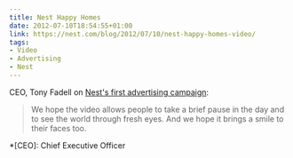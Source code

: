 ```yaml
---
title: Nest Happy Homes
date: 2012-07-10T18:54:55+01:00
link: https://nest.com/blog/2012/07/10/nest-happy-homes-video/
tags:
- Video
- Advertising
- Nest
---
```

CEO, Tony Fadell on [Nest's first advertising campaign][1]:

> We hope the video allows people to take a brief pause in the day and to see the world through fresh eyes. And we hope it brings a smile to their faces too.

[1]: http://www.fastcocreate.com/1681089/smart-thermostat-nest-looks-for-happy-homes-in-its-first-ad-campaign

*[CEO]: Chief Executive Officer
